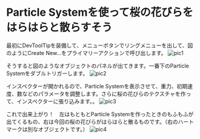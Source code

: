 # Particle Systemを使って桜の花びらをはらはらと散らすそう

最初にDevToolTipを装備して、メニューボタンでリングメニューを出して、図のようにCreate New...をプライマリーアクションで呼び出します。
![pic1](https://pbs.twimg.com/media/ETUWxTfUUAIf6Hn?format=jpg&name=large "pic1")

そうすると図のようなオブジェクトのパネルが出てきます。一番下のParticle Systemをダブルトリガーします。
![pic2](https://pbs.twimg.com/media/ETUWxTiU8AIbbgk?format=jpg&name=large "pic2")

インスペクターが開かれるので、Particle Systemを表示させて、重力、初期速度、数などのパラメータを調整します。さらに桜の花びらのテクスチャを作って、インスペクターに張り込みます。。
![pic3](https://pbs.twimg.com/media/ETUWxUYUYAAT3Of?format=jpg&name=large "pic3")

これで出来上がり！　左はもともとParticle Systemを作ったときのもふもふが出てくるもの、右は今回の桜の花びらがはらはらと散るものです。（右のハートマークは別なオブジェクトです。）
![pic4](https://pbs.twimg.com/media/ETUWxVPUwAApiBd?format=jpg&name=large "pic4")
